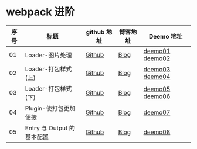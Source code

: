 # webpack 进阶

| 序号 | 标题                       | github 地址                                                                                                                                              | 博客地址                                                                                                                                                                        | Deemo 地址                                                                                                                                                                                                       |
| ---- | -------------------------- | -------------------------------------------------------------------------------------------------------------------------------------------------------- | ------------------------------------------------------------------------------------------------------------------------------------------------------------------------------- | ---------------------------------------------------------------------------------------------------------------------------------------------------------------------------------------------------------------- |
| 01   | Loader-图片处理            | [Github](https://github.com/lailailee/webpack4.0-advanced/blob/master/book/01.Loader-%E5%9B%BE%E7%89%87%E5%A4%84%E7%90%86.md)                            | [Blog](<https://blog.lailailee.com/2019/10/11/2019-10-11-webpack-webpack%E8%BF%9B%E9%98%B6(%E4%B8%80)-Loader-%E5%9B%BE%E7%89%87%E5%A4%84%E7%90%86/>)                            | [deemo01](https://github.com/lailailee/webpack4.0-advanced/tree/master/deemo/deemo01-complex-img-onlyjpg) [deemo02](https://github.com/lailailee/webpack4.0-advanced/tree/master/deemo/deemo02-complex-img-more) |
| 02   | Loader-打包样式(上)        | [Github](<https://github.com/lailailee/webpack4.0-advanced-deemo/blob/master/book/02.Loader-%E6%89%93%E5%8C%85%E6%A0%B7%E5%BC%8F(%E4%B8%8A).md>)         | [Blog](<https://blog.lailailee.com/2019/10/13/2019-10-13-webpack-webpack%E8%BF%9B%E9%98%B6(%E4%BA%8C)-Loader-%E6%89%93%E5%8C%85%E6%A0%B7%E5%BC%8F(%E4%B8%8A)/>)                 | [deemo03](https://github.com/lailailee/webpack4.0-advanced/tree/master/deemo/deemo03-complex-css) [deemo04](https://github.com/lailailee/webpack4.0-advanced/tree/master/deemo/tree/master/deemo04-complex-sass) |
| 03   | Loader-打包样式(下)        | [Github](<https://github.com/lailailee/webpack4.0-advanced/blob/master/book/03.Loader-%E6%89%93%E5%8C%85%E6%A0%B7%E5%BC%8F(%E4%B8%8B).md>)               | [Blog](<https://blog.lailailee.com/2019/10/15/2019-10-15-webpack-webpack%E8%BF%9B%E9%98%B6(%E4%B8%89)-Loader-%E6%89%93%E5%8C%85%E6%A0%B7%E5%BC%8F(%E4%B8%8B)/>)                 | [deemo05](https://github.com/lailailee/webpack4.0-advanced/tree/master/deemo/deemo05-complex-css-modules) [deemo06](https://github.com/lailailee/webpack4.0-advanced/tree/master/deemo/deemo06-bundle-font)      |
| 04   | Plugin-使打包更加便捷      | [Github](https://github.com/lailailee/webpack4.0-advanced/blob/master/book/04.Plugin-%E4%BD%BF%E6%89%93%E5%8C%85%E6%9B%B4%E5%8A%A0%E4%BE%BF%E6%8D%B7.md) | [Blog](<https://blog.lailailee.com/2019/10/17/2019-10-17-webpack-webpack%E8%BF%9B%E9%98%B6(%E5%9B%9B)-Plugin-%E4%BD%BF%E6%89%93%E5%8C%85%E6%9B%B4%E5%8A%A0%E4%BE%BF%E6%8D%B7/>) | [deemo07](https://github.com/lailailee/webpack4.0-advanced/tree/master/deemo/deemo07-create-html)                                                                                                                |
| 05   | Entry 与 Output 的基本配置 | [Github](https://github.com/lailailee/webpack4.0-advanced/blob/master/book/05.Entry%E4%B8%8EOutput%E7%9A%84%E5%9F%BA%E6%9C%AC%E9%85%8D%E7%BD%AE.md)      | [Blog](<https://blog.lailailee.com/2019/10/15/2019-10-17-webpack-webpack%E8%BF%9B%E9%98%B6(%E4%BA%94)-Entry%E4%B8%8EOutput%E7%9A%84%E5%9F%BA%E6%9C%AC%E9%85%8D%E7%BD%AE/>)      | [deemo08](https://github.com/lailailee/webpack4.0-advanced/tree/master/deemo/deemo08-entry-output)                                                                                                               |
